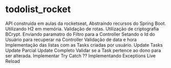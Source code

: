 # todolist_rocket
API construída em aulas da rocketseat, Abstraíndo recursos do Spring Boot. Utilizando H2 em memória. Validação de rotas. Utilização de criptografia BCrypt. Enviando paramatro do Filtro para a Controller Setando o Id do Usuário para recuperar na Controller Validação de data e hora Implementação das listas com as Tasks criadas por usuário. Update Tasks Update Parcial Update Completo Validar se a Task pertence ao dono para ser alterada. Implementar Try Catch ?? Implementando Exceptions Live Reload
